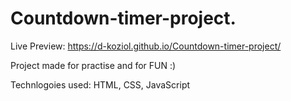 # Countdown-timer-project.<br>
Live Preview:  https://d-koziol.github.io/Countdown-timer-project/<br>

Project made for practise and for FUN :) <br>

Technlogoies used: HTML, CSS, JavaScript
